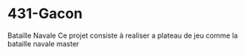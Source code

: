 # 431-Gacon
Bataille Navale
Ce projet consiste à realiser a plateau de jeu comme la bataille navale master
